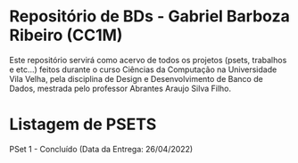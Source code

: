 # Repositório de BDs - Gabriel Barboza Ribeiro (CC1M)
Este repositório servirá como acervo de todos os projetos (psets, trabalhos e etc...) feitos durante o curso Ciências da Computação na Universidade Vila Velha, pela disciplina de Design e Desenvolvimento de Banco de Dados, mestrada pelo professor Abrantes Araujo Silva Filho.

# Listagem de PSETS

PSet 1 - Concluído (Data da Entrega: 26/04/2022)
